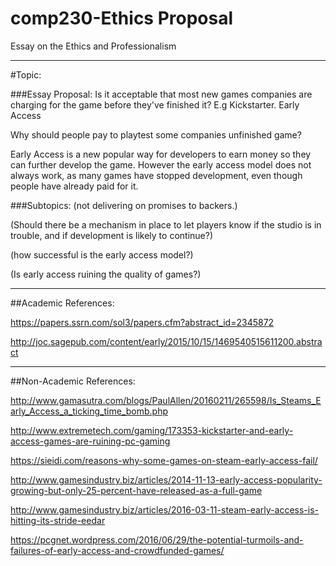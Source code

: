 # comp230-Ethics Proposal
Essay on the Ethics and Professionalism
___

#Topic:

###Essay Proposal:
Is it acceptable that most new games companies are charging for the game before they've finished it? E.g Kickstarter. Early Access

Why should people pay to playtest some companies unfinished game?

Early Access is a new popular way for developers to earn money so they can further develop the game. However the early access model does not always work, as many games have stopped development, even though people have already paid for it.


###Subtopics:
(not delivering on promises to backers.)

(Should there be a mechanism in place to let players know if the studio is in trouble, and if development is likely to continue?)

(how successful is the early access model?)

(Is early access ruining the quality of games?)

___

##Academic References:

https://papers.ssrn.com/sol3/papers.cfm?abstract_id=2345872

http://joc.sagepub.com/content/early/2015/10/15/1469540515611200.abstract

___

##Non-Academic References:

http://www.gamasutra.com/blogs/PaulAllen/20160211/265598/Is_Steams_Early_Access_a_ticking_time_bomb.php


http://www.extremetech.com/gaming/173353-kickstarter-and-early-access-games-are-ruining-pc-gaming


https://sieidi.com/reasons-why-some-games-on-steam-early-access-fail/

http://www.gamesindustry.biz/articles/2014-11-13-early-access-popularity-growing-but-only-25-percent-have-released-as-a-full-game

http://www.gamesindustry.biz/articles/2016-03-11-steam-early-access-is-hitting-its-stride-eedar

https://pcgnet.wordpress.com/2016/06/29/the-potential-turmoils-and-failures-of-early-access-and-crowdfunded-games/

